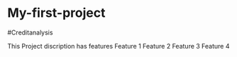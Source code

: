 # My-first-project
#Creditanalysis


This Project discription has features 
Feature 1
Feature 2
Feature 3
Feature 4
